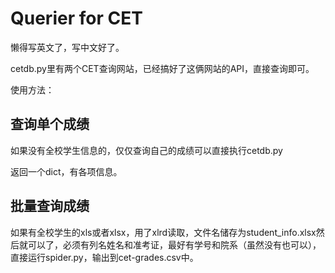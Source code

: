 # Querier for CET

懒得写英文了，写中文好了。

cetdb.py里有两个CET查询网站，已经搞好了这俩网站的API，直接查询即可。

使用方法：

## 查询单个成绩

如果没有全校学生信息的，仅仅查询自己的成绩可以直接执行cetdb.py

返回一个dict，有各项信息。

## 批量查询成绩

如果有全校学生的xls或者xlsx，用了xlrd读取，文件名储存为student\_info.xlsx然后就可以了，必须有列名姓名和准考证，最好有学号和院系（虽然没有也可以），直接运行spider.py，输出到cet-grades.csv中。

